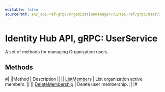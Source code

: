 ```yaml
---
editable: false
sourcePath: en/_api-ref-grpc/organizationmanager/v1/api-ref/grpc/User/index.md
---
```


# Identity Hub API, gRPC: UserService

A set of methods for managing Organization users.

## Methods

#|
||Method | Description ||
|| [ListMembers](listMembers.md) | List organization active members. ||
|| [DeleteMembership](deleteMembership.md) | Delete user membership. ||
|#
